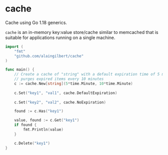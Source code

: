# cache

Cache using Go 1.18 generics.

`cache` is an in-memory key:value store/cache similar to memcached that is
suitable for applications running on a single machine.

```go
import (
	"fmt"
	"github.com/alaingilbert/cache"
)

func main() {
	// Create a cache of "string" with a default expiration time of 5 minutes, and which
	// purges expired items every 10 minutes
	c := cache.New[string](5*time.Minute, 10*time.Minute)
    
    c.Set("key1", "val1", cache.DefaultExpiration)
    
    c.Set("key2", "val2", cache.NoExpiration)

    found := c.Has("key1")

    value, found := c.Get("key1")
	if found {
		fmt.Println(value)
	}

    c.Delete("key1")
}
```